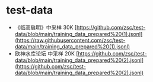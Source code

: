 # test-data
* 《临高启明》中采样 30K [https://github.com/zsc/test-data/blob/main/training_data_prepared%20(1).jsonl](https://raw.githubusercontent.com/zsc/test-data/main/training_data_prepared%20(1).jsonl)
* 欧神水库论坛 中采样 20K [https://github.com/zsc/test-data/blob/main/training_data_prepared%20(2).jsonl](https://github.com/zsc/test-data/blob/main/training_data_prepared%20(2).jsonl)
